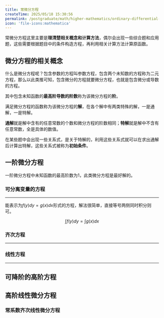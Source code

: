 ```yaml
---
title: 常微分方程
createTime: 2025/05/18 15:30:56
permalink: /postgraduate/math/higher-mathematics/ordinary-differential-equation/
icon: 'file-icons:mathematica'
---
```


常微分方程这里主要是**理清楚相关概念和计算方法**，偶尔会出现一些综合题和应用题，这些需要根据题目中的条件构造方程，再利用相关计算方法计算原函数。

## **微分方程的相关概念**

什么是微分方程呢？包含参数的方程叫参数方程，包含两个未知数的方程称为二元方程，那么以此类推可知，包含微分的方程就要微分方程，也就是包含微分或导数的方程。

其中包含未知函数的**最高阶导数的阶数**称为该微分方程的**阶**。

满足微分方程的函数称为该微分方程的**解**，在各个解中有两类特殊的解，一是通解，一是特解。

**通解**就是解中含有的任意常数的个数和微分方程的阶数相同；**特解**就是解中不含有任意常数，全是具体的数值。

在某些题中会出现一些关系式，是关于特解的，利用这些关系式就可以在求出通解后计算出特解，这些关系式被称为**初始条件**。

## **一阶微分方程**

一阶微分方程中未知函数的最高阶数为1，此类微分方程是最好解的。

### **可分离变量的方程**
---

能表示为$f(y)dy=g(x)dx$形式的方程，解法很简单，直接等号两侧同时积分则可。

$$\int f(y)dy=\int g(x)dx$$

### **齐次方程**
---

### **线性方程**
---

## **可降阶的高阶方程**

## **高阶线性微分方程**

### **常系数齐次线性微分方程**